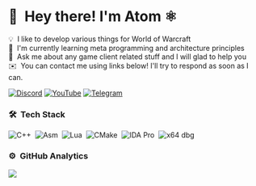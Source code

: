 # 👋 &nbsp;Hey there! I'm Atom ⚛️

💡 &nbsp;I like to develop various things for World of Warcraft\
🌱 &nbsp;I'm currently learning meta programming and architecture principles\
💬 &nbsp;Ask me about any game client related stuff and I will glad to help you\
✉️ &nbsp;You can contact me using links below! I'll try to respond as soon as I can.

[![Discord](https://img.shields.io/badge/Discord-%237289DA.svg?logo=discord&logoColor=white)](htttps://discord.gg/rWCnDjTaap) [![YouTube](https://img.shields.io/badge/YouTube-%23FF0000.svg?logo=YouTube&logoColor=white)](https://youtube.com/c/UCVws9TRZN49QxiIk4Q3VOgg) [![Telegram](https://img.shields.io/badge/-boredatom-1769FF?style=flat&logo=Telegram&logoColor=white)](https://t.me/boredatom) 

### 🛠 &nbsp;Tech Stack
![C++](https://img.shields.io/badge/-C++-05122A?style=square&logo=C%2B%2B&logoColor=00599C)&nbsp;
![Asm](https://img.shields.io/badge/-Asm-05122A?style=square&logo=Intel&logoColor=00599C)&nbsp;
![Lua](https://img.shields.io/badge/-Lua-05122A?style=square&logo=Lua&logoColor=00599C)&nbsp;
![CMake](https://img.shields.io/badge/-CMake-05122A?style=square&logo=cmake)&nbsp;
![IDA Pro](https://img.shields.io/badge/-IDA%20Pro%20-05122A?style=square)&nbsp;
![x64 dbg](https://img.shields.io/badge/-x64%20dbg%20-05122A?style=square)&nbsp;

### ⚙️ &nbsp;GitHub Analytics
![](https://github-readme-stats.vercel.app/api?username=FrostAtom&theme=city_light&hide_border=true&include_all_commits=true&count_private=false)<br/>
